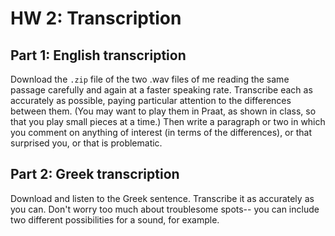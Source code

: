 HW 2: Transcription
===================

Part 1: English transcription
-----------------------------

Download the `.zip` file of the two .wav files of me reading the same
passage carefully and again at a faster speaking rate. Transcribe each
as accurately as possible, paying particular attention to the
differences between them. (You may want to play them in Praat, as shown
in class, so that you play small pieces at a time.) Then write a
paragraph or two in which you comment on anything of interest (in terms
of the differences), or that surprised you, or that is problematic.

Part 2: Greek transcription
---------------------------

Download and listen to the Greek sentence. Transcribe it as accurately
as you can. Don't worry too much about troublesome spots-- you can
include two different possibilities for a sound, for example.
